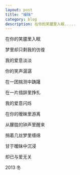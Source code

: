 ```yaml
---
layout: post
title: "暧昧" 
category: blog
description: 在你的笑靥里入眠.....
---
```



在你的笑靥里入眠
  
梦里却只剩我的彷徨
 
我的爱意淡淡
 
你的笑声潺潺
 
 
 
在一团揣测中踌躇
 
在一片措辞里挣扎
 
我的爱意闪烁
 
在你的暧昧里游离


 
 
 
从朦胧的钟声里醒来
 
捎着几丝梦里缠绵
 
甘于暧昧中沉浸

却已与爱无关


2013 冬